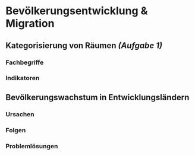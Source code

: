 # Bevölkerungsentwicklung & Migration

## Kategorisierung von Räumen *(Aufgabe 1)*

### Fachbegriffe

### Indikatoren

## Bevölkerungswachstum in Entwicklungsländern

### Ursachen

### Folgen

### Problemlösungen

<!--stackedit_data:
eyJoaXN0b3J5IjpbLTY1ODM0OTAwOCwtNjA5Njk2Nzc5LC03NT
IxNjA4NzFdfQ==
-->